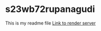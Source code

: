 # s23wb72rupanagudi
This is my readme file
[Link to render server](https://s23wb72rupanagudi.onrender.com)
